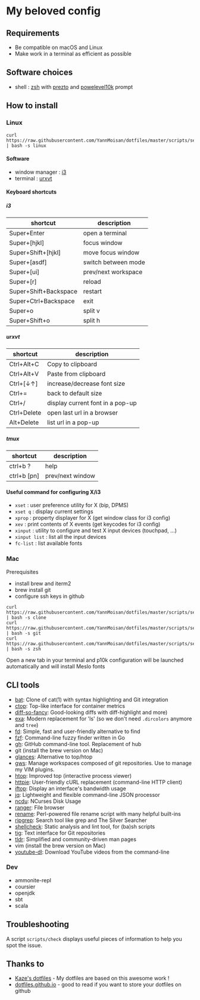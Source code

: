 # My beloved config

## Requirements
- Be compatible on macOS and Linux
- Make work in a terminal as efficient as possible
  
## Software choices

- shell : [zsh](https://wiki.archlinux.org/index.php/zsh) with [prezto](https://github.com/sorin-ionescu/prezto) and [powelevel10k](https://github.com/romkatv/powerlevel10k) prompt

## How to install
### Linux
```
curl https://raw.githubusercontent.com/YannMoisan/dotfiles/master/scripts/setup | bash -s linux
```

#### Software
- window manager : [i3](https://wiki.archlinux.org/index.php/i3)
- terminal : [urxvt](https://wiki.archlinux.org/index.php/Rxvt-unicode)

#### Keyboard shortcuts
##### i3
|shortcut|description|
|---|---|
|Super+Enter|open a terminal|
|Super+[hjkl]|focus window|
|Super+Shift+[hjkl]|move focus window|
|Super+[asdf]|switch between mode|
|Super+[ui]|prev/next workspace|
|Super+[r]|reload|
|Super+Shift+Backspace|restart|
|Super+Ctrl+Backspace|exit|
|Super+o|split v|
|Super+Shift+o|split h|

##### urxvt

|shortcut|description|
|---|---|
|Ctrl+Alt+C|Copy to clipboard|
|Ctrl+Alt+V|Paste from clipboard|
|Ctrl+[↓↑]|increase/decrease font size|
|Ctrl+=|back to default size|
|Ctrl+/|display current font in a pop-up|
|Ctrl+Delete|open last url in a browser|
|Alt+Delete|list url in a pop-up|

##### tmux
|shortcut|description|
|---|---|
|ctrl+b ?|help|
|ctrl+b [pn]|prev/next window|

#### Useful command for configuring X/i3
- `xset` : user preference utility for X (bip, DPMS)
- `xset q` : display current settings
- `xprop` : property displayer for X (get window class for i3 config)
- `xev` : print contents of X events (get keycodes for i3 config)
- `xinput` : utility to configure and test X input devices (touchpad, …)
- `xinput list` : list all the input devices
- `fc-list` : list available fonts


### Mac
Prerequisites

- install brew and iterm2
- brew install git
- configure ssh keys in github

```
curl https://raw.githubusercontent.com/YannMoisan/dotfiles/master/scripts/setup | bash -s clone
curl https://raw.githubusercontent.com/YannMoisan/dotfiles/master/scripts/setup | bash -s git
curl https://raw.githubusercontent.com/YannMoisan/dotfiles/master/scripts/setup | bash -s zsh
```

Open a new tab in your terminal and p10k configuration will be launched automatically and will install Meslo fonts

## CLI tools

- [bat](https://github.com/sharkdp/bat): Clone of cat(1) with syntax highlighting and Git integration
- [ctop](https://bcicen.github.io/ctop/): Top-like interface for container metrics
- [diff-so-fancy](https://github.com/so-fancy/diff-so-fancy): Good-looking diffs with diff-highlight and more)
- [exa](https://the.exa.website): Modern replacement for 'ls' (so we don't need `.dircolors` anymore and `tree`)
- [fd](https://github.com/sharkdp/fd): Simple, fast and user-friendly alternative to find
- [fzf](https://github.com/junegunn/fzf): Command-line fuzzy finder written in Go
- [gh](https://cli.github.com/manual/): GitHub command-line tool. Replacement of hub
- git (install the brew version on Mac)
- [glances](https://github.com/nicolargo/glances): Alternative to top/htop
- [gws](https://streakycobra.github.io/gws/): Manage workspaces composed of git repositories. Use to manage my VIM plugins.
- [htop](https://htop.dev/): Improved top (interactive process viewer)
- [httpie](https://httpie.io/): User-friendly cURL replacement (command-line HTTP client)
- [iftop](https://www.ex-parrot.com/~pdw/iftop/): Display an interface's bandwidth usage
- [jq](https://stedolan.github.io/jq/): Lightweight and flexible command-line JSON processor
- [ncdu](https://dev.yorhel.nl/ncdu): NCurses Disk Usage
- [ranger](https://ranger.github.io): File browser
- [rename](http://plasmasturm.org/code/rename): Perl-powered file rename script with many helpful built-ins
- [ripgrep](https://github.com/BurntSushi/ripgrep): Search tool like grep and The Silver Searcher
- [shellcheck](https://www.shellcheck.net/): Static analysis and lint tool, for (ba)sh scripts
- [tig](https://jonas.github.io/tig/): Text interface for Git repositories
- [tldr](https://tldr.sh/): Simplified and community-driven man pages
- vim (install the brew version on Mac)
- [youtube-dl](https://youtube-dl.org/): Download YouTube videos from the command-line

### Dev

- ammonite-repl
- coursier
- openjdk
- sbt
- scala

## Troubleshooting
A script `scripts/check` displays useful pieces of information to help you spot the issue.

## Thanks to
- [Kaze's dotfiles](https://github.com/fabi1cazenave/dotFiles/) - My dotfiles are based on this awesome work !
- [dotfiles.github.io](https://dotfiles.github.io/) - good to read if you want to store your dotfiles on github
